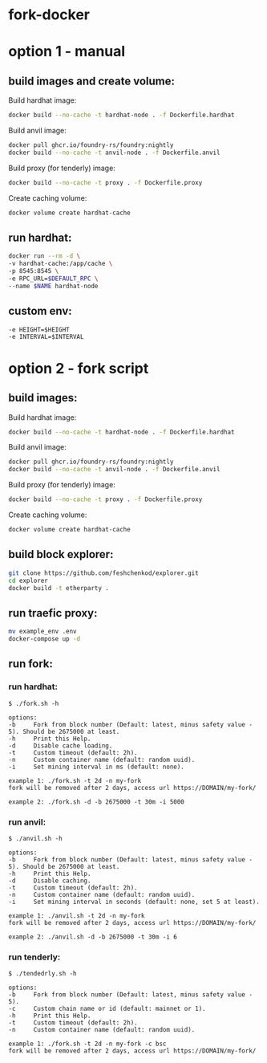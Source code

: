 # fork-docker
# option 1 - manual

## build images and create volume:
Build hardhat image:
```bash
docker build --no-cache -t hardhat-node . -f Dockerfile.hardhat
```

Build anvil image:
```bash
docker pull ghcr.io/foundry-rs/foundry:nightly
docker build --no-cache -t anvil-node . -f Dockerfile.anvil
```

Build proxy (for tenderly) image:
```bash
docker build --no-cache -t proxy . -f Dockerfile.proxy
```

Create caching volume:
```bash
docker volume create hardhat-cache
```

## run hardhat:
```bash
docker run --rm -d \
-v hardhat-cache:/app/cache \
-p 8545:8545 \
-e RPC_URL=$DEFAULT_RPC \
--name $NAME hardhat-node
```

## custom env:
```
-e HEIGHT=$HEIGHT
-e INTERVAL=$INTERVAL
```

# option 2 - fork script

## build images:
Build hardhat image:
```bash
docker build --no-cache -t hardhat-node . -f Dockerfile.hardhat
```

Build anvil image:
```bash
docker pull ghcr.io/foundry-rs/foundry:nightly
docker build --no-cache -t anvil-node . -f Dockerfile.anvil
```

Build proxy (for tenderly) image:
```bash
docker build --no-cache -t proxy . -f Dockerfile.proxy
```

Create caching volume:
```bash
docker volume create hardhat-cache
```

## build block explorer:
```bash
git clone https://github.com/feshchenkod/explorer.git
cd explorer
docker build -t etherparty .
```

## run traefic proxy:
```bash
mv example_env .env
docker-compose up -d
```

## run fork:
### run hardhat:
```
$ ./fork.sh -h

options:
-b     Fork from block number (Default: latest, minus safety value - 5). Should be 2675000 at least.
-h     Print this Help.
-d     Disable cache loading.
-t     Custom timeout (default: 2h).
-n     Custom container name (default: random uuid).
-i     Set mining interval in ms (default: none).

example 1: ./fork.sh -t 2d -n my-fork
fork will be removed after 2 days, access url https://DOMAIN/my-fork/

example 2: ./fork.sh -d -b 2675000 -t 30m -i 5000
```

### run anvil:
```
$ ./anvil.sh -h

options:
-b     Fork from block number (Default: latest, minus safety value - 5). Should be 2675000 at least.
-h     Print this Help.
-d     Disable caching.
-t     Custom timeout (default: 2h).
-n     Custom container name (default: random uuid).
-i     Set mining interval in seconds (default: none, set 5 at least).

example 1: ./anvil.sh -t 2d -n my-fork
fork will be removed after 2 days, access url https://DOMAIN/my-fork/

example 2: ./anvil.sh -d -b 2675000 -t 30m -i 6
```

### run tenderly:
```
$ ./tendedrly.sh -h

options:
-b     Fork from block number (Default: latest, minus safety value - 5).
-c     Custom chain name or id (default: mainnet or 1).
-h     Print this Help.
-t     Custom timeout (default: 2h).
-n     Custom container name (default: random uuid).

example 1: ./fork.sh -t 2d -n my-fork -c bsc
fork will be removed after 2 days, access url https://DOMAIN/my-fork/
```
